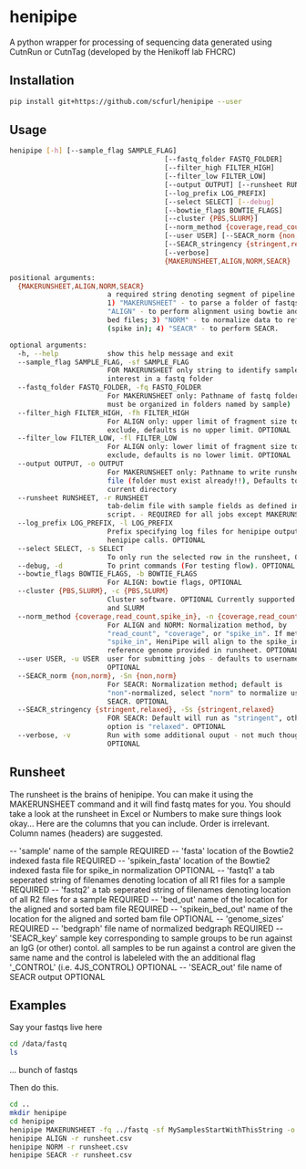 # henipipe

A python wrapper for processing of sequencing data generated using CutnRun or CutnTag (developed by the Henikoff lab FHCRC)

## Installation

```bash
pip install git+https://github.com/scfurl/henipipe --user

```

## Usage

```bash
henipipe [-h] [--sample_flag SAMPLE_FLAG]
                                      [--fastq_folder FASTQ_FOLDER]
                                      [--filter_high FILTER_HIGH]
                                      [--filter_low FILTER_LOW]
                                      [--output OUTPUT] [--runsheet RUNSHEET]
                                      [--log_prefix LOG_PREFIX]
                                      [--select SELECT] [--debug]
                                      [--bowtie_flags BOWTIE_FLAGS]
                                      [--cluster {PBS,SLURM}]
                                      [--norm_method {coverage,read_count,spike_in}]
                                      [--user USER] [--SEACR_norm {non,norm}]
                                      [--SEACR_stringency {stringent,relaxed}]
                                      [--verbose]
                                      {MAKERUNSHEET,ALIGN,NORM,SEACR}

positional arguments:
  {MAKERUNSHEET,ALIGN,NORM,SEACR}
                        a required string denoting segment of pipeline to run.
                        1) "MAKERUNSHEET" - to parse a folder of fastqs; 2)
                        "ALIGN" - to perform alignment using bowtie and output
                        bed files; 3) "NORM" - to normalize data to reference
                        (spike in); 4) "SEACR" - to perform SEACR.

optional arguments:
  -h, --help            show this help message and exit
  --sample_flag SAMPLE_FLAG, -sf SAMPLE_FLAG
                        FOR MAKERUNSHEET only string to identify samples of
                        interest in a fastq folder
  --fastq_folder FASTQ_FOLDER, -fq FASTQ_FOLDER
                        For MAKERUNSHEET only: Pathname of fastq folder (files
                        must be organized in folders named by sample)
  --filter_high FILTER_HIGH, -fh FILTER_HIGH
                        For ALIGN only: upper limit of fragment size to
                        exclude, defaults is no upper limit. OPTIONAL
  --filter_low FILTER_LOW, -fl FILTER_LOW
                        For ALIGN only: lower limit of fragment size to
                        exclude, defaults is no lower limit. OPTIONAL
  --output OUTPUT, -o OUTPUT
                        For MAKERUNSHEET only: Pathname to write runsheet.csv
                        file (folder must exist already!!), Defaults to
                        current directory
  --runsheet RUNSHEET, -r RUNSHEET
                        tab-delim file with sample fields as defined in the
                        script. - REQUIRED for all jobs except MAKERUNSHEET
  --log_prefix LOG_PREFIX, -l LOG_PREFIX
                        Prefix specifying log files for henipipe output from
                        henipipe calls. OPTIONAL
  --select SELECT, -s SELECT
                        To only run the selected row in the runsheet, OPTIONAL
  --debug, -d           To print commands (For testing flow). OPTIONAL
  --bowtie_flags BOWTIE_FLAGS, -b BOWTIE_FLAGS
                        For ALIGN: bowtie flags, OPTIONAL
  --cluster {PBS,SLURM}, -c {PBS,SLURM}
                        Cluster software. OPTIONAL Currently supported: PBS
                        and SLURM
  --norm_method {coverage,read_count,spike_in}, -n {coverage,read_count,spike_in}
                        For ALIGN and NORM: Normalization method, by
                        "read_count", "coverage", or "spike_in". If method is
                        "spike_in", HeniPipe will align to the spike_in
                        reference genome provided in runsheet. OPTIONAL
  --user USER, -u USER  user for submitting jobs - defaults to username.
                        OPTIONAL
  --SEACR_norm {non,norm}, -Sn {non,norm}
                        For SEACR: Normalization method; default is
                        "non"-normalized, select "norm" to normalize using
                        SEACR. OPTIONAL
  --SEACR_stringency {stringent,relaxed}, -Ss {stringent,relaxed}
                        FOR SEACR: Default will run as "stringent", other
                        option is "relaxed". OPTIONAL
  --verbose, -v         Run with some additional ouput - not much though...
                        OPTIONAL
```


## Runsheet

The runsheet is the brains of henipipe.  You can make it using the MAKERUNSHEET command and it will find fastq mates for you.  You should take a look at the runsheet in Excel or Numbers to make sure things look okay...  Here are the columns that you can include.  Order is irrelevant.  Column names (headers) are suggested.

-- 'sample' name of the sample REQUIRED
-- 'fasta' location of the Bowtie2 indexed fasta file REQUIRED
-- 'spikein_fasta' location of the Bowtie2 indexed fasta file for spike_in normalization OPTIONAL
-- 'fastq1' a tab seperated string of filenames denoting location of all R1 files for a sample REQUIRED
-- 'fastq2' a tab seperated string of filenames denoting location of all R2 files for a sample REQUIRED
-- 'bed_out' name of the location for the aligned and sorted bam file REQUIRED
-- 'spikein_bed_out' name of the location for the aligned and sorted bam file OPTIONAL
-- 'genome_sizes' REQUIRED
-- 'bedgraph' file name of normalized bedgraph REQUIRED
-- 'SEACR_key' sample key corresponding to sample groups to be run against an IgG (or other) contol.  all samples to be run against a control are given the same name and the control is labeleled with the an additional flag '_CONTROL' (i.e. 4JS_CONTROL) OPTIONAL
-- 'SEACR_out' file name of SEACR output OPTIONAL


## Examples

Say your fastqs live here
```bash
cd /data/fastq
ls
```
... bunch of fastqs

Then do this.
```bash
cd ..
mkdir henipipe
cd henipipe
henipipe MAKERUNSHEET -fq ../fastq -sf MySamplesStartWithThisString -o henipipe
henipipe ALIGN -r runsheet.csv
henipipe NORM -r runsheet.csv
henipipe SEACR -r runsheet.csv
```
